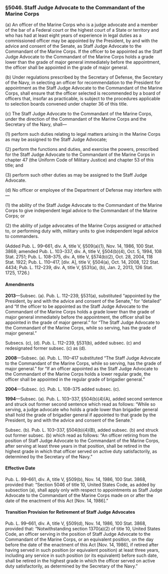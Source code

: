 ### §5046. Staff Judge Advocate to the Commandant of the Marine Corps ###

(a) An officer of the Marine Corps who is a judge advocate and a member of the bar of a Federal court or the highest court of a State or territory and who has had at least eight years of experience in legal duties as a commissioned officer may be appointed by the President, by and with the advice and consent of the Senate, as Staff Judge Advocate to the Commandant of the Marine Corps. If the officer to be appointed as the Staff Judge Advocate to the Commandant of the Marine Corps holds a grade lower than the grade of major general immediately before the appointment, the officer shall be appointed in the grade of major general.

(b) Under regulations prescribed by the Secretary of Defense, the Secretary of the Navy, in selecting an officer for recommendation to the President for appointment as the Staff Judge Advocate to the Commandant of the Marine Corps, shall ensure that the officer selected is recommended by a board of officers that, insofar as practicable, is subject to the procedures applicable to selection boards convened under chapter 36 of this title.

(c) The Staff Judge Advocate to the Commandant of the Marine Corps, under the direction of the Commandant of the Marine Corps and the Secretary of the Navy, shall—

(1) perform such duties relating to legal matters arising in the Marine Corps as may be assigned to the Staff Judge Advocate;

(2) perform the functions and duties, and exercise the powers, prescribed for the Staff Judge Advocate to the Commandant of the Marine Corps in chapter 47 (the Uniform Code of Military Justice) and chapter 53 of this title; and

(3) perform such other duties as may be assigned to the Staff Judge Advocate.

(d) No officer or employee of the Department of Defense may interfere with—

(1) the ability of the Staff Judge Advocate to the Commandant of the Marine Corps to give independent legal advice to the Commandant of the Marine Corps; or

(2) the ability of judge advocates of the Marine Corps assigned or attached to, or performing duty with, military units to give independent legal advice to commanders.

(Added Pub. L. 99–661, div. A, title V, §509(a)(1), Nov. 14, 1986, 100 Stat. 3868; amended Pub. L. 103–337, div. A, title V, §504(b)(4), Oct. 5, 1994, 108 Stat. 2751; Pub. L. 108–375, div. A, title V, §574(b)(2), Oct. 28, 2004, 118 Stat. 1922; Pub. L. 110–417, [div. A], title V, §504(a), Oct. 14, 2008, 122 Stat. 4434; Pub. L. 112–239, div. A, title V, §531(a), (b), Jan. 2, 2013, 126 Stat. 1725, 1726.)

#### Amendments ####

**2013**—Subsec. (a). Pub. L. 112–239, §531(a), substituted “appointed by the President, by and with the advice and consent of the Senate,” for “detailed” and “If the officer to be appointed as the Staff Judge Advocate to the Commandant of the Marine Corps holds a grade lower than the grade of major general immediately before the appointment, the officer shall be appointed in the grade of major general.” for “The Staff Judge Advocate to the Commandant of the Marine Corps, while so serving, has the grade of major general.”

Subsecs. (c), (d). Pub. L. 112–239, §531(b), added subsec. (c) and redesignated former subsec. (c) as (d).

**2008**—Subsec. (a). Pub. L. 110–417 substituted “The Staff Judge Advocate to the Commandant of the Marine Corps, while so serving, has the grade of major general.” for “If an officer appointed as the Staff Judge Advocate to the Commandant of the Marine Corps holds a lower regular grade, the officer shall be appointed in the regular grade of brigadier general.”

**2004**—Subsec. (c). Pub. L. 108–375 added subsec. (c).

**1994**—Subsec. (a). Pub. L. 103–337, §504(b)(4)(A), added second sentence and struck out former second sentence which read as follows: “While so serving, a judge advocate who holds a grade lower than brigadier general shall hold the grade of brigadier general if appointed to that grade by the President, by and with the advice and consent of the Senate.”

Subsec. (b). Pub. L. 103–337, §504(b)(4)(B), added subsec. (b) and struck out former subsec. (b) which read as follows: “An officer retiring from the position of Staff Judge Advocate to the Commandant of the Marine Corps, after serving at least three years in that position, shall be retired in the highest grade in which that officer served on active duty satisfactorily, as determined by the Secretary of the Navy.”

#### Effective Date ####

Pub. L. 99–661, div. A, title V, §509(b), Nov. 14, 1986, 100 Stat. 3868, provided that: “Section 5046 of title 10, United States Code, as added by subsection (a), shall apply only with respect to appointments as Staff Judge Advocate to the Commandant of the Marine Corps made on or after the date of the enactment of this Act [Nov. 14, 1986].”

#### Transition Provision for Retirement of Staff Judge Advocates ####

Pub. L. 99–661, div. A, title V, §509(d), Nov. 14, 1986, 100 Stat. 3868, provided that: “Notwithstanding section 1370(a)(2) of title 10, United States Code, an officer serving in the position of Staff Judge Advocate to the Commandant of the Marine Corps, or an equivalent position, on the day before the date of the enactment of this Act [Nov. 14, 1986], if retired after having served in such position (or equivalent position) at least three years, including any service in such position (or its equivalent) before such date, shall be retired in the highest grade in which the officer served on active duty satisfactorily, as determined by the Secretary of the Navy.”